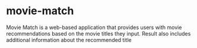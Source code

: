# movie-match
Movie Match is a web-based application that provides users with movie recommendations based on the movie titles they input. Result also includes additional information about the recommended title
